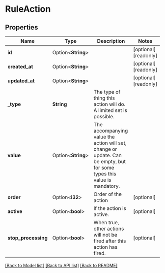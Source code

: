 # RuleAction

## Properties

Name | Type | Description | Notes
------------ | ------------- | ------------- | -------------
**id** | Option<**String**> |  | [optional][readonly]
**created_at** | Option<**String**> |  | [optional][readonly]
**updated_at** | Option<**String**> |  | [optional][readonly]
**_type** | **String** | The type of thing this action will do. A limited set is possible. | 
**value** | Option<**String**> | The accompanying value the action will set, change or update. Can be empty, but for some types this value is mandatory. | 
**order** | Option<**i32**> | Order of the action | [optional]
**active** | Option<**bool**> | If the action is active. | [optional]
**stop_processing** | Option<**bool**> | When true, other actions will not be fired after this action has fired. | [optional]

[[Back to Model list]](../README.md#documentation-for-models) [[Back to API list]](../README.md#documentation-for-api-endpoints) [[Back to README]](../README.md)


